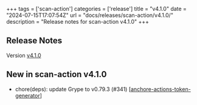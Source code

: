 +++
tags = ['scan-action']
categories = ['release']
title = "v4.1.0"
date = "2024-07-15T17:07:54Z"
url = "docs/releases/scan-action/v4.1.0/"
description = "Release notes for scan-action v4.1.0"
+++

## Release Notes

Version [v4.1.0](https://github.com/anchore/scan-action/releases/tag/v4.1.0)

## New in scan-action v4.1.0

- chore(deps): update Grype to v0.79.3 (#341) [[anchore-actions-token-generator](https://github.com/anchore-actions-token-generator)]
